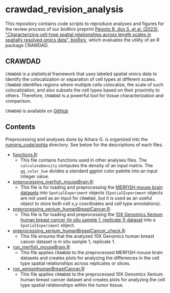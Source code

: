 # crawdad_revision_analysis

This repository contains code scripts to reproduce analyses and figures for the review process of our *bioRxiv* preprint [Peixoto R. dos S. et al. (2023), "Characterizing cell-type spatial relationships across length scales in spatially resolved omics data", *bioRxiv*](https://doi.org/10.1101/2023.10.05.560733), which evaluates the utility of an R package CRAWDAD.

## CRAWDAD

`CRAWDAD` is a statistical framework that uses labeled spatial omics data to identify the colocalization or separation of cell types at different scales. `CRAWDAD` identifies regions where multiple cells colocalize, the scale of such colocalization, and also subsets the cell types based on their proximity to others. Therefore, `CRAWDAD` is a powerful tool for tissue characterization and comparison.

`CRAWDAD` is available on [GitHub](https://github.com/JEFworks-Lab/CRAWDAD)

## Contents

Preprocessing and analyses done by Aihara G. is organized into the [running_code/gohta](https://github.com/rafaeldossantospeixoto/crawdad_revision_analysis/tree/main/running_code/gohta) directory. See below for the descriptions of each files.

-   [functions.R](https://github.com/rafaeldossantospeixoto/crawdad_revision_analysis/blob/main/running_code/gohta/functions.R):
    -   This file contains functions used in other analyses files. The `calculateDensity` computes the density of an input matrix. The `gg_color_hue` divides a standard ggplot color palette into an input integer value.
-   [preprocessing_merfish_mouseBrain.R](https://github.com/rafaeldossantospeixoto/crawdad_revision_analysis/blob/main/running_code/gohta/preprocessing_merfish_mouseBrain.R):
    -   This file is for loading and preprocessing the [MERFISH mouse brain datasets](https://info.vizgen.com/mouse-brain-map) into `SpatialExperiment` objects (`SpatialExperiment` objects are not used as an input for `CRAWDAD`, but it is used as an useful object to store both cell x,y coordinates and cell type annotations).
-   [preprocessing_xenium_humanBreastCancer.R](https://github.com/rafaeldossantospeixoto/crawdad_revision_analysis/blob/main/running_code/gohta/preprocessing_xenium_humanBreastCancer.R):
    -   This file is for loading and preprocessing the [10X Genomics Xenium human breast cancer (in situ sample 1, replicate 1) dataset](https://www.10xgenomics.com/products/xenium-in-situ/preview-dataset-human-breast) into a `SpatialExperiment` object.
-   [preprocessing_xenium_humanBreastCancer_check.R](https://github.com/rafaeldossantospeixoto/crawdad_revision_analysis/blob/main/running_code/gohta/preprocessing_xenium_humanBreastCancer_check.R):
    -   This file ensures that the analyzed 10X Genomics human breast cancer dataset is in situ sample 1, replicate 1.
-   [run_merfish_mouseBrain.R](https://github.com/rafaeldossantospeixoto/crawdad_revision_analysis/blob/main/running_code/gohta/run_merfish_mouseBrain.R):
    -   This file applies `CRAWDAD` to the preprocessed MERFISH mouse brain datasets and creates plots for analyzing the differences in the cell type spatial relationships across replicates or slices.
-   [run_xeniumhumanBreastCancer.R](https://github.com/rafaeldossantospeixoto/crawdad_revision_analysis/blob/main/running_code/gohta/run_xeniumhumanBreastCancer.R):
    -   This file applies `CRAWDAD` to the preprocessed 10X Genomics Xenium human breast cancer dataset and creates plots for analyzing the cell type spatial relationships within the tumor tissue.
